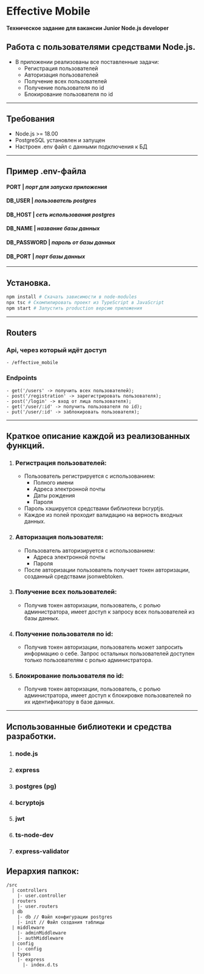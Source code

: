 # Effective Mobile 
**Техническое задание для вакансии Junior Node.js developer**

## Работа с пользователями средствами Node.js.
- В приложении реализованы все поставленные задачи:
  - Регистрация пользователей
  - Авторизация пользователей
  - Получение всех пользователей
  - Получение пользователя по id
  - Блокирование пользователя по id

---

## Требования
* Node.js >= 18.00
* PostgreSQL установлен и запущен
* Настроен .env файл с данными подключения к БД

---

## Пример .env-файла
#### PORT | *порт для запуска приложения*

#### DB_USER | *пользователь postgres*
#### DB_HOST | *сеть использования postgres*
#### DB_NAME | *название базы данных*
#### DB_PASSWORD | *пароль от базы данных*
#### DB_PORT | *порт базы данных*

---

## Установка.
```bash
npm install # Скачать зависимости в node-modules
npx tsc # Скомпилировать проект из TypeScript в JavaScript
npm start # Запустить production версию приложения
```

---

## Routers
### Api, через который идёт доступ 
    - /effective_mobile
### Endpoints
    - get('/users' -> получить всех пользователей);
    - post('/registration' -> зарегистрировать пользователя);
    - post('/login' -> вход от лица пользователя);
    - get('/user/:id' -> получить пользователя по id);
    - put('/user/:id' -> заблокировать пользователя);
---

## Краткое описание каждой из реализованных функций.
1. ### Регистрация пользователей:
   * Пользователь регистрируется с использованием:
     - Полного имени
     - Адреса электронной почты
     - Даты рождения
     - Пароля
   * Пароль хэшируется средствами библиотеки bcryptjs.
   * Каждое из полей проходит валидацию на верность входных данных.
2. ### Авторизация пользователя:
   * Пользователь авторизируется с использованием:
     - Адреса электронной почты
     - Пароля
   * После авторизации пользователь получает токен авторизации, созданный средствами jsonwebtoken.
3. ### Получение всех пользователей:
   * Получив токен авторизации, пользователь, с ролью администратора, имеет доступ к запросу всех пользователей из базы данных.
4. ### Получение пользователя по id:
   * Получив токен авторизации, пользователь может запросить информацию о себе. Запрос остальных пользователей доступен только пользователям с ролью администратора.
5. ### Блокирование пользователя по id:
   * Получив токен авторизации, пользователь, с ролью администратора, имеет доступ к блокировке пользователей по их идентификатору в базе данных.

---

## Использованные библиотеки и средства разработки.
1. ### node.js
2. ### express
3. ### postgres (pg)
4. ### bcryptojs
5. ### jwt
6. ### ts-node-dev
7. ### express-validator

## Иерархия папкок:
```
/src
  | controllers
    |- user.controller
  | routers
    |- user.routers
  | db
    |- db // Файл конфигурации postgres
    |- init // Файл создания таблицы
  | middleware
    |- adminMiddleware
    |- authMiddleware
  | config
    |- config
  | types
    |- express
      |- index.d.ts
```
